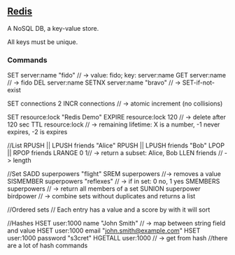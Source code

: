 ## [Redis](https://redis.io/)

A NoSQL DB, a key-value store.

All keys must be unique.

### Commands

SET server:name "fido" // -> value: fido; key: server:name
GET server:name // -> fido
DEL server:name
SETNX server:name "bravo" // -> SET-if-not-exist

SET connections 2
INCR connections // -> atomic increment (no collisions)

SET resource:lock "Redis Demo"
EXPIRE resource:lock 120 // -> delete after 120 sec
TTL resource:lock // -> remaining lifetime: X is a number, -1 never expires, -2 is expires

//List
RPUSH || LPUSH friends "Alice"
RPUSH || LPUSH friends "Bob"
LPOP || RPOP friends
LRANGE 0 1// -> return a subset: Alice, Bob
LLEN friends // -> length

//Set
SADD superpowers "flight"
SREM superpowers //-> removes a value
SISMEMBER superpowers "reflexes" // -> if in set: 0 no, 1 yes
SMEMBERS superpowers // -> return all members of a set
SUNION superpower birdpower // -> combine sets without duplicates and returns a list

//Ordered sets
//  Each entry has a value and a score by with it will sort

//Hashes
HSET user:1000 name "John Smith" // -> map between string field and value 
HSET user:1000 email "john.smith@example.com"
HSET user:1000 password "s3cret"
HGETALL user:1000 // -> get from hash
//there are a lot of hash commands
